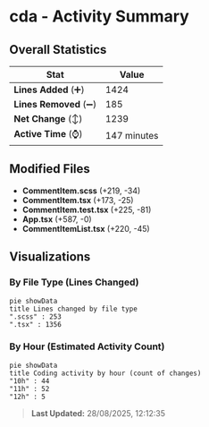 # cda - Activity Summary 

## Overall Statistics

| Stat                   | Value                                                             |
| ---------------------- | ----------------------------------------------------------------- |
| **Lines Added** (➕)   | 1424                                          |
| **Lines Removed** (➖) | 185                                        |
| **Net Change** (↕)    | 1239                |
| **Active Time** (⌚)   | 147 minutes |


## Modified Files
- **CommentItem.scss** (+219, -34)
- **CommentItem.tsx** (+173, -25)
- **CommentItem.test.tsx** (+225, -81)
- **App.tsx** (+587, -0)
- **CommentItemList.tsx** (+220, -45)

## Visualizations

### By File Type (Lines Changed)

```mermaid
pie showData
title Lines changed by file type
".scss" : 253
".tsx" : 1356
```

### By Hour (Estimated Activity Count)

```mermaid
pie showData
title Coding activity by hour (count of changes)
"10h" : 44
"11h" : 52
"12h" : 5
```


> **Last Updated:** 28/08/2025, 12:12:35